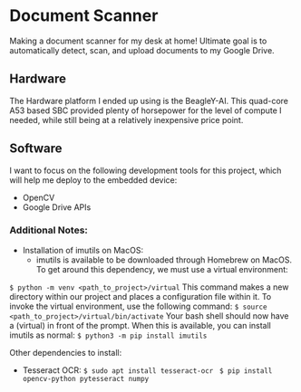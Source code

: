 # Document Scanner

Making a document scanner for my desk at home! Ultimate goal is to automatically detect, scan, and upload documents to my Google Drive.
<br>
## Hardware

The Hardware platform I ended up using is the BeagleY-AI. This quad-core A53 based SBC provided plenty of horsepower for the level of compute I needed, while still being at a relatively inexpensive price point. 

## Software

I want to focus on the following development tools for this project, which will help me deploy to the embedded device:

* OpenCV
* Google Drive APIs

### Additional Notes:

* Installation of imutils on MacOS:
    * imutils is available to be downloaded through Homebrew on MacOS. To get around this dependency, we must use a virtual environment:

`$ python -m venv <path_to_project>/virtual`
This command makes a new directory within our project and places a configuration file within it. To invoke the virtual environment, use the following command:
`$ source <path_to_project>/virtual/bin/activate`
Your bash shell should now have a (virtual) in front of the prompt. When this is available, you can install imutils as normal:
`$ python3 -m pip install imutils`

Other dependencies to install: 
* Tesseract OCR: 
`$ sudo apt install tesseract-ocr `
`$ pip install opencv-python pytesseract numpy`

